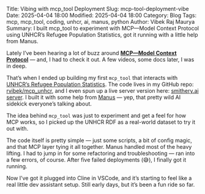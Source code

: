 Title: Vibing with mcp_tool Deployment
Slug: mcp-tool-deployment-vibe
Date: 2025-04-04 18:00
Modified: 2025-04-04 18:00
Category: Blog
Tags: mcp, mcp_tool, coding, unhcr, ai, manus, python
Author: Vibek Raj Maurya
Summary: I built mcp_tool to experiment with MCP—Model Context Protocol using UNHCR’s Refugee Population Statistics, got it running with a little help from Manus.

Lately I’ve been hearing a lot of buzz around <a href="https://modelcontextprotocol.io/docs/concepts/tools" target="_blank"><strong>MCP—Model Context Protocol</strong></a> — and, I had to check it out. A few videos, some docs later, I was in deep.

That’s when I ended up building my first `mcp_tool` that interacts with <a href="https://api.unhcr.org/docs/refugee-statistics.html#api-Default-population" target="_blank">UNHCR’s Refugee Population Statistics</a>. The code lives in my GitHub repo: <a href="https://github.com/rvibek/mcp_unhcr" target="_blank">rvibek/mcp_unhcr</a>, and I even spun up a live server version here: <a href="https://smithery.ai/server/@rvibek/mcp_unhcr" target="_blank">smithery.ai server</a>. I built it with some help from <a href="https://manus.ai" target="_blank">Manus</a> — yep, that pretty wild AI sidekick everyone’s talking about.

The idea behind `mcp_tool` was just to experiment and get a feel for how MCP works, so I picked up the UNHCR RDF as a real-world dataset to try it out with.

The code itself is pretty simple — just some scripts, a bit of config magic, and that MCP layer tying it all together. Manus handled most of the heavy lifting. I had to jump in for some refactoring and troubleshooting — ran into a few errors, of course. After five failed deployments (😅), I finally got it running.

Now I’ve got it plugged into Cline in VSCode, and it’s starting to feel like a real little dev assistant setup. Still early days, but it’s been a fun ride so far.
